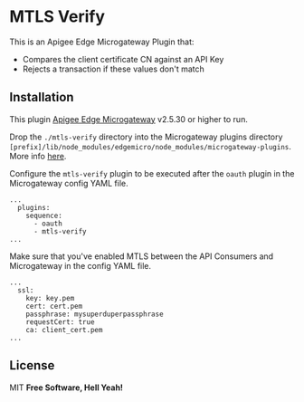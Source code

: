 # MTLS Verify

This is an Apigee Edge Microgateway Plugin that:

  - Compares the client certificate CN against an API Key
  - Rejects a transaction if these values don't match

## Installation

This plugin [Apigee Edge Microgateway](https://docs.apigee.com/release/notes/edge-microgateway-release-notes-0) v2.5.30 or higher to run.

Drop the `./mtls-verify` directory into the Microgateway plugins directory `[prefix]/lib/node_modules/edgemicro/node_modules/microgateway-plugins`. More info [here](https://docs.apigee.com/api-platform/microgateway/2.5.x/develop-custom-plugins#wheretoputcustomplugincode). 

Configure the `mtls-verify` plugin to be executed after the `oauth` plugin in the Microgateway config YAML file.
```
...
  plugins:
    sequence:
      - oauth
      - mtls-verify
...
```
Make sure that you've enabled MTLS between the API Consumers and Microgateway in the config YAML file.
```
...
  ssl:
    key: key.pem
    cert: cert.pem
    passphrase: mysuperduperpassphrase
    requestCert: true
    ca: client_cert.pem
...
```

License
----
MIT
**Free Software, Hell Yeah!**